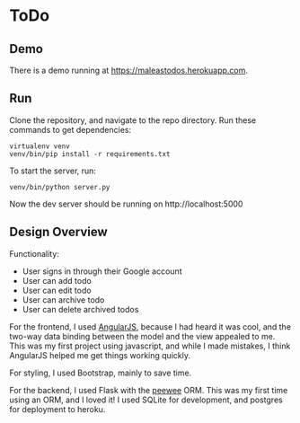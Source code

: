 ToDo
====

## Demo

There is a demo running at <https://maleastodos.herokuapp.com>.

## Run 

Clone the repository, and navigate to the repo directory.
Run these commands to get dependencies:

    virtualenv venv
    venv/bin/pip install -r requirements.txt

To start the server, run:

    venv/bin/python server.py

Now the dev server should be running on http://localhost:5000

## Design Overview

Functionality: 

-   User signs in through their Google account
-   User can add todo
-   User can edit todo
-   User can archive todo
-   User can delete archived todos

For the frontend, I used [AngularJS](https://angularjs.org/), because
I had heard it was cool, and the two-way data binding between the 
model and the view appealed to me. This was my first project using
javascript, and while I made mistakes, I think AngularJS helped me
get things working quickly.

For styling, I used Bootstrap, mainly to save time.

For the backend, I used Flask with the [peewee](https://github.com/coleifer/peewee)
ORM. This was my first time using an ORM, and I loved it! I used SQLite for
development, and postgres for deployment to heroku.

 



